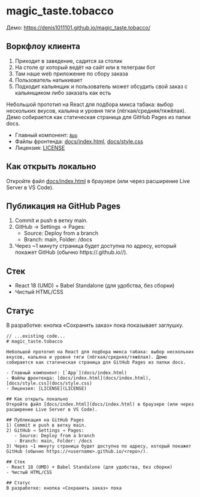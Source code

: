 # magic_taste.tobacco

Демо: https://denis1011101.github.io/magic_taste.tobacco/

## Воркфлоу клиента
1) Приходит в заведение, садится за столик
2) На столе qr который ведёт на сайт или в телеграм бот
3) Там наше web приложение по сбору заказа
4) Пользователь натыкивает
5) Подходит кальянщик и пользователь может обсудить свой заказ с кальянщиком либо заказать как есть

Небольшой прототип на React для подбора микса табака: выбор нескольких вкусов, кальяна и уровня тяги (лёгкая/средняя/тяжёлая). Демо собирается как статическая страница для GitHub Pages из папки docs.

- Главный компонент: [`App`](docs/index.html)
- Файлы фронтенда: [docs/index.html](docs/index.html), [docs/style.css](docs/style.css)
- Лицензия: [LICENSE](LICENSE)

## Как открыть локально
Откройте файл [docs/index.html](docs/index.html) в браузере (или через расширение Live Server в VS Code).

## Публикация на GitHub Pages
1) Commit и push в ветку main.  
2) GitHub → Settings → Pages:  
   - Source: Deploy from a branch  
   - Branch: main, Folder: /docs  
3) Через ~1 минуту страница будет доступна по адресу, который покажет GitHub (обычно https://<username>.github.io/<repo>/).

## Стек
- React 18 (UMD) + Babel Standalone (для удобства, без сборки)
- Чистый HTML/CSS

## Статус
В разработке: кнопка «Сохранить заказ» пока показывает заглушку.
```// filepath: README.md
// ...existing code...
# magic_taste.tobacco

Небольшой прототип на React для подбора микса табака: выбор нескольких вкусов, кальяна и уровня тяги (лёгкая/средняя/тяжёлая). Демо собирается как статическая страница для GitHub Pages из папки docs.

- Главный компонент: [`App`](docs/index.html)
- Файлы фронтенда: [docs/index.html](docs/index.html), [docs/style.css](docs/style.css)
- Лицензия: [LICENSE](LICENSE)

## Как открыть локально
Откройте файл [docs/index.html](docs/index.html) в браузере (или через расширение Live Server в VS Code).

## Публикация на GitHub Pages
1) Commit и push в ветку main.  
2) GitHub → Settings → Pages:  
   - Source: Deploy from a branch  
   - Branch: main, Folder: /docs  
3) Через ~1 минуту страница будет доступна по адресу, который покажет GitHub (обычно https://<username>.github.io/<repo>/).

## Стек
- React 18 (UMD) + Babel Standalone (для удобства, без сборки)
- Чистый HTML/CSS

## Статус
В разработке: кнопка «Сохранить заказ» пока
